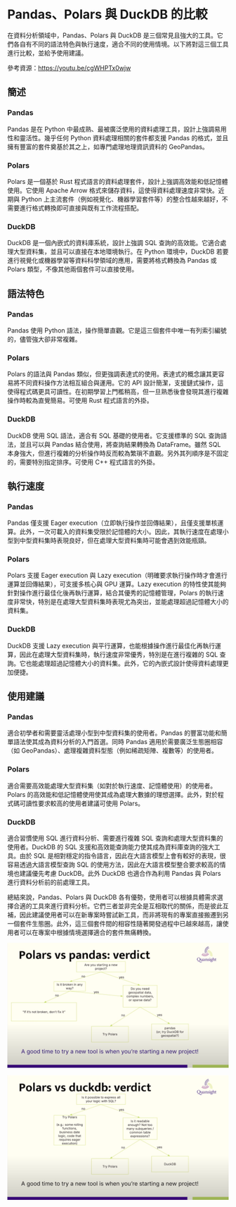 # Pandas、Polars 與 DuckDB 的比較

在資料分析領域中，Pandas、Polars 與 DuckDB 是三個常見且強大的工具。它們各自有不同的語法特色與執行速度，適合不同的使用情境。以下將對這三個工具進行比較，並給予使用建議。

參考資源：https://youtu.be/cgWHPTx0wjw

## 簡述

### Pandas
Pandas 是在 Python 中最成熟、最被廣泛使用的資料處理工具，設計上強調易用性和靈活性。幾乎任何 Python 資料處理相關的套件都支援 Pandas 的格式，並且擁有豐富的套件奠基於其之上，如專門處理地理資訊資料的 GeoPandas。

### Polars
Polars 是一個基於 Rust 程式語言的資料處理套件，設計上強調高效能和低記憶體使用。它使用 Apache Arrow 格式來儲存資料，這使得資料處理速度非常快。近期與 Python 上主流套件（例如視覺化、機器學習套件等）的整合性越來越好，不需要進行格式轉換即可直接與既有工作流程搭配。

### DuckDB
DuckDB 是一個內嵌式的資料庫系統，設計上強調 SQL 查詢的高效能。它適合處理大型資料集，並且可以直接在本地環境執行。在 Python 環境中，DuckDB 若要進行視覺化或機器學習等資料科學領域的應用，需要將格式轉換為 Pandas 或 Polars 類型，不像其他兩個套件可以直接使用。

## 語法特色

### Pandas
Pandas 使用 Python 語法，操作簡單直觀。它是這三個套件中唯一有列索引編號的，儘管強大卻非常複雜。

### Polars
Polars 的語法與 Pandas 類似，但更強調表達式的使用。表達式的概念讓其更容易將不同資料操作方法相互組合與運用。它的 API 設計簡潔，支援鏈式操作，這使得程式碼更具可讀性。在初期學習上門檻稍高，但一旦熟悉後會發現其進行複雜操作時較為直覺簡易。可使用 Rust 程式語言的外掛。

### DuckDB
DuckDB 使用 SQL 語法，適合有 SQL 基礎的使用者。它支援標準的 SQL 查詢語法，並且可以與 Pandas 結合使用，將查詢結果轉換為 DataFrame。雖然 SQL 本身強大，但進行複雜的分析操作時反而較為繁瑣不直觀。另外其列順序是不固定的，需要特別指定排序。可使用 C++ 程式語言的外掛。

## 執行速度

### Pandas
Pandas 僅支援 Eager execution（立即執行操作並回傳結果），且僅支援單核運算。此外，一次可載入的資料集受限於記憶體的大小。因此，其執行速度在處理小型到中型資料集時表現良好，但在處理大型資料集時可能會遇到效能瓶頸。

### Polars
Polars 支援 Eager execution 與 Lazy execution（明確要求執行操作時才會進行運算並回傳結果），可支援多核心與 GPU 運算。Lazy execution 的特性使其能夠針對操作進行最佳化後再執行運算，結合其優秀的記憶體管理，Polars 的執行速度非常快，特別是在處理大型資料集時表現尤為突出，並能處理超過記憶體大小的資料集。

### DuckDB
DuckDB 支援 Lazy execution 與平行運算，也能根據操作進行最佳化再執行運算，因此在處理大型資料集時，執行速度非常優秀，特別是在進行複雜的 SQL 查詢。它也能處理超過記憶體大小的資料集。此外，它的內嵌式設計使得資料處理更加便捷。

## 使用建議

### Pandas
適合初學者和需要靈活處理小型到中型資料集的使用者。Pandas 的豐富功能和簡單語法使其成為資料分析的入門首選。同時 Pandas 適用於需要廣泛生態圈相容（如 GeoPandas）、處理複雜資料型態（例如稀疏矩陣、複數等）的使用者。

### Polars
適合需要高效能處理大型資料集（如對於執行速度、記憶體使用）的使用者。Polars 的高效能和低記憶體使用使其成為處理大數據的理想選擇。此外，對於程式碼可讀性要求較高的使用者建議可使用 Polars。

### DuckDB
適合習慣使用 SQL 進行資料分析、需要進行複雜 SQL 查詢和處理大型資料集的使用者。DuckDB 的 SQL 支援和高效能查詢能力使其成為資料庫查詢的強大工具。由於 SQL 是相對穩定的指令語言，因此在大語言模型上會有較好的表現，很容易透過大語言模型查詢 SQL 的使用方法，因此在大語言模型整合要求較高的情境也建議優先考慮 DuckDB。此外 DuckDB 也適合作為利用 Pandas 與 Polars 進行資料分析前的前處理工具。

總結來說，Pandas、Polars 與 DuckDB 各有優勢，使用者可以根據具體需求選擇合適的工具來進行資料分析。它們三者並非完全是互相取代的關係，而是彼此互補，因此建議使用者可以在新專案時嘗試新工具，而非將現有的專案直接搬遷到另一個套件生態圈。此外，這三個套件間的相容性隨著開發過程中已越來越高，讓使用者可以在專案中根據情境選擇適合的套件無痛轉換。

![Polars vs. Pandas](Pics/Polars_Pandas.png)

![Polars vs. DuckDB](Pics/Polars_DuckDB.png)